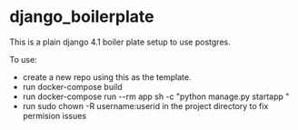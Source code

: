 # django_boilerplate
This is a plain django 4.1 boiler plate setup to use postgres.

To use:
 - create a new repo using this as the template.
 - run docker-compose build
 - run docker-compose run --rm app sh -c "python manage.py startapp <appname>"
 - run sudo chown -R username:userid in the project directory to fix permision issues
